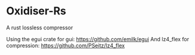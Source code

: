# Oxidiser-Rs
A rust lossless compressor

Using the egui crate for gui: https://github.com/emilk/egui
And lz4_flex for compression: https://github.com/PSeitz/lz4_flex
